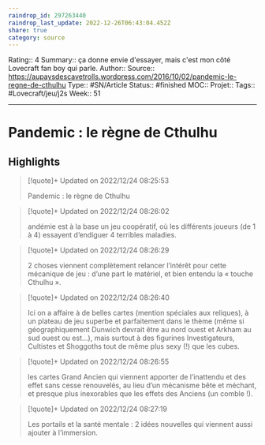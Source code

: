 ```yaml
---
raindrop_id: 297263440
raindrop_last_update: 2022-12-26T06:43:04.452Z
share: true
category: source
---
```


Rating:: 4
Summary:: ça donne envie d'essayer, mais c'est mon côté Lovecraft fan boy qui parle.
Author::
Source:: https://aupaysdescavetrolls.wordpress.com/2016/10/02/pandemic-le-regne-de-cthulhu
Type:: #SN/Article 
Status:: #finished 
MOC::
Projet:: 
Tags:: #Lovecraft/jeu/j2s
Week:: 51

***
# Pandemic : le règne de Cthulhu



## Highlights


> [!quote]+ Updated on 2022/12/24 08:25:53
>
> Pandemic : le règne de Cthulhu

> [!quote]+ Updated on 2022/12/24 08:26:02
>
> andémie est à la base un jeu coopératif, où les différents joueurs (de 1 à 4) essayent d’endiguer 4 terribles maladies.

> [!quote]+ Updated on 2022/12/24 08:26:29
>
> 2 choses viennent complètement relancer l’intérêt pour cette mécanique de jeu : d’une part le matériel, et bien entendu la « touche Cthulhu ».

> [!quote]+ Updated on 2022/12/24 08:26:40
>
> Ici on a affaire à de belles cartes (mention spéciales aux reliques), à un plateau de jeu superbe et parfaitement dans le thème (même si géographiquement Dunwich devrait être au nord ouest et Arkham au sud ouest ou est…), mais surtout à des figurines Investigateurs, Cultistes et Shoggoths tout de même plus sexy (!) que les cubes.

> [!quote]+ Updated on 2022/12/24 08:26:55
>
> les cartes Grand Ancien qui viennent apporter de l’inattendu et des effet sans cesse renouvelés, au lieu d’un mécanisme bête et méchant, et presque plus inexorables que les effets des Anciens (un comble !).

> [!quote]+ Updated on 2022/12/24 08:27:19
>
> Les portails et la santé mentale : 2 idées nouvelles qui viennent aussi ajouter à l’immersion.
